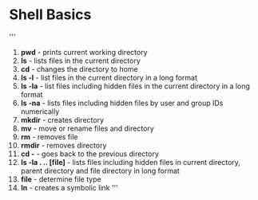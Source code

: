 # Shell Basics
'''
1. **pwd** - prints current working directory
2. **ls** - lists files in the current directory
3. **cd** - changes the directory to home
4. **ls -l** - list files in the current directory in a long format
5. **ls -la** - list files including hidden files in the current directory in a long format
6. **ls -na** - lists files including hidden files by user and group IDs numerically
7. **mkdir** - creates directory
8. **mv** - move or rename files and directory
9. **rm** - removes file
10. **rmdir** - removes directory
11. **cd -** - goes back to the previous directory
12. **ls -la . .. [file]** - lists files including hidden files in current directory, parent directory and file directory in long format 
13. **file** - determine file type
14. **ln** - creates a symbolic link
'''
